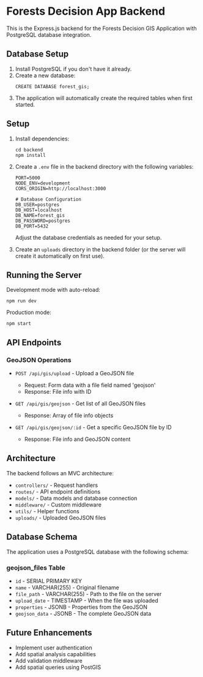 # Forests Decision App Backend

This is the Express.js backend for the Forests Decision GIS Application with PostgreSQL database integration.

## Database Setup

1. Install PostgreSQL if you don't have it already.
2. Create a new database:
   ```
   CREATE DATABASE forest_gis;
   ```
3. The application will automatically create the required tables when first started.

## Setup

1. Install dependencies:
   ```
   cd backend
   npm install
   ```

2. Create a `.env` file in the backend directory with the following variables:
   ```
   PORT=5000
   NODE_ENV=development
   CORS_ORIGIN=http://localhost:3000
   
   # Database Configuration
   DB_USER=postgres
   DB_HOST=localhost
   DB_NAME=forest_gis
   DB_PASSWORD=postgres
   DB_PORT=5432
   ```
   Adjust the database credentials as needed for your setup.

3. Create an `uploads` directory in the backend folder (or the server will create it automatically on first use).

## Running the Server

Development mode with auto-reload:
```
npm run dev
```

Production mode:
```
npm start
```

## API Endpoints

### GeoJSON Operations

- `POST /api/gis/upload` - Upload a GeoJSON file
  - Request: Form data with a file field named 'geojson'
  - Response: File info with ID

- `GET /api/gis/geojson` - Get list of all GeoJSON files
  - Response: Array of file info objects

- `GET /api/gis/geojson/:id` - Get a specific GeoJSON file by ID
  - Response: File info and GeoJSON content

## Architecture

The backend follows an MVC architecture:

- `controllers/` - Request handlers
- `routes/` - API endpoint definitions
- `models/` - Data models and database connection
- `middleware/` - Custom middleware
- `utils/` - Helper functions
- `uploads/` - Uploaded GeoJSON files

## Database Schema

The application uses a PostgreSQL database with the following schema:

### geojson_files Table

- `id` - SERIAL PRIMARY KEY
- `name` - VARCHAR(255) - Original filename
- `file_path` - VARCHAR(255) - Path to the file on the server
- `upload_date` - TIMESTAMP - When the file was uploaded
- `properties` - JSONB - Properties from the GeoJSON
- `geojson_data` - JSONB - The complete GeoJSON data

## Future Enhancements

- Implement user authentication
- Add spatial analysis capabilities
- Add validation middleware
- Add spatial queries using PostGIS 